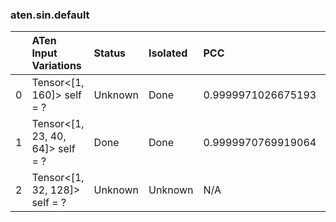 ### aten.sin.default
|    | ATen Input Variations            | Status   | Isolated   | PCC                | Host   |
|---:|:---------------------------------|:---------|:-----------|:-------------------|:-------|
|  0 | Tensor<[1, 160]> self = ?        | Unknown  | Done       | 0.9999971026675193 | 0      |
|  1 | Tensor<[1, 23, 40, 64]> self = ? | Done     | Done       | 0.9999970769919064 | 0      |
|  2 | Tensor<[1, 32, 128]> self = ?    | Unknown  | Unknown    | N/A                | N/A    |

